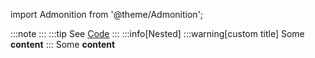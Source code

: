 import Admonition from '@theme/Admonition';

:::note
:::
:::tip
See [Code](?admonition=code#강조-표시)
:::
:::info[Nested]
:::warning[custom title]
Some **content**
:::
<Admonition type='danger' title='JSX Usage'>
    Some **content**
</Admonition>

